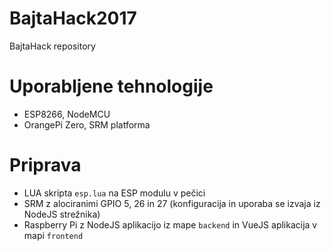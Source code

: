 # BajtaHack2017
BajtaHack repository

# Uporabljene tehnologije
- ESP8266, NodeMCU 
- OrangePi Zero, SRM platforma

# Priprava
- LUA skripta `esp.lua` na ESP modulu v pečici
- SRM z alociranimi GPIO 5, 26 in 27 (konfiguracija in uporaba se izvaja iz NodeJS strežnika)
- Raspberry Pi z NodeJS aplikacijo iz mape `backend` in VueJS aplikacija v mapi `frontend`